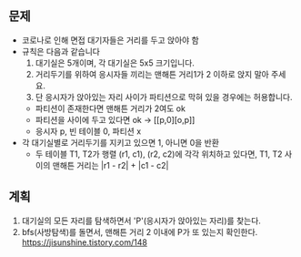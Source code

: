 ## 문제 
- 코로나로 인해 면접 대기자들은 거리를 두고 앉아야 함
- 규칙은 다음과 같습니다
  1. 대기실은 5개이며, 각 대기실은 5x5 크기입니다.
  2. 거리두기를 위하여 응시자들 끼리는 맨해튼 거리1가 2 이하로 앉지 말아 주세요.
  3. 단 응시자가 앉아있는 자리 사이가 파티션으로 막혀 있을 경우에는 허용합니다.
  - 파티션이 존재한다면 맨해튼 거리가 2여도 ok
  - 파티션을 사이에 두고 있다면 ok -> [[p,0][o,p]]
  - 응시자  p, 빈 테이블 0, 파티션 x
- 각 대기실별로 거리두기를 지키고 있으면 1, 아니면 0을 반환
  - 두 테이블 T1, T2가 행렬 (r1, c1), (r2, c2)에 각각 위치하고 있다면, T1, T2 사이의 맨해튼 거리는 |r1 - r2| + |c1 - c2|
## 계획
1. 대기실의 모든 자리를 탐색하면서 'P'(응시자가 앉아있는 자리)를 찾는다.
2. bfs(사방탐색)를 돌면서, 맨해튼 거리 2 이내에 P가 또 있는지 확인한다.
   https://jisunshine.tistory.com/148

